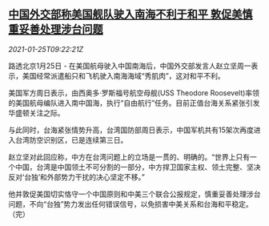 <!--1611568395000-->
[中国外交部称美国舰队驶入南海不利于和平 敦促美慎重妥善处理涉台问题](https://cn.reuters.com/article/china-mofa-us-aircarrier-tw-0125-idCNKBS29U0VI)
------

<div><i>2021-01-25T09:22:21Z</i></div><p>路透北京1月25日 - 在美国航母驶入中国南海后，中国外交部发言人赵立坚周一表示，美国经常派遣船只和飞机驶入南海海域“秀肌肉”，这对和平不利。</p><p>美国军方周日表示，由西奥多·罗斯福号航空母舰(USS Theodore Roosevelt)率领的美国航母编队进入南中国海，执行“自由航行”任务。目前正值台海关系紧张引发华盛顿关注之际。</p><p>与此同时，台海紧张情势升高，台湾国防部周日表示，中国军机共有15架次再度进入台湾防空识别区，已是连续第三日。</p><p>赵立坚对此回应称，中方在台湾问题上的立场是一贯的、明确的。“世界上只有一个中国，台湾是中国领土不可分割的一部分，中方捍卫国家主权、领土完整、坚决反对‘台独’和外部势力干扰的决心坚定不移。”</p><p>他并敦促美国切实恪守一个中国原则和中美三个联合公报规定，慎重妥善处理涉台问题，不向“台独”势力发出任何错误信号，以免损害中美关系和台海和平稳定。（完）</p>

